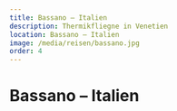 ```yaml
---
title: Bassano – Italien
description: Thermikfliegne in Venetien
location: Bassano – Italien
image: /media/reisen/bassano.jpg
order: 4
---
```


# Bassano – Italien 
